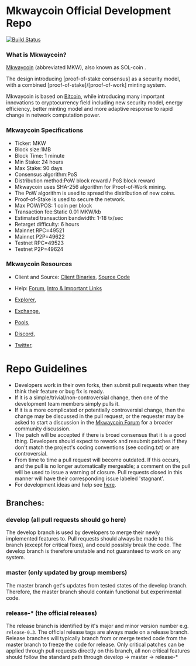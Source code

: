 Mkwaycoin Official Development Repo
==================================
[![Build Status](https://travis-ci.com/MkwayCoin/mkwaycoin.svg?branch=main)](https://travis-ci.com/Mkwaycoin/mkwaycoin)

### What is Mkwaycoin?
[Mkwaycoin](https://mkwaycoin.space) (abbreviated MKW), also known as SOL-coin .
  
  The design introducing [proof-of-stake consensus] as a security model, with a combined [proof-of-stake]/[proof-of-work] minting system. 
 
 Mkwaycoin is based on [Bitcoin](https://bitcoin.org), while introducing many important innovations to cryptocurrency field including new security model, energy efficiency, better minting model and more adaptive response to rapid change in network computation power.

### Mkwaycoin Specifications

 * Ticker: MKW
 * Block size:1MB
 * Block Time: 1 minute
 * Min Stake: 24 hours
 * Max Stake: 90 days
 * Consensus algorithm:PoS
 * Distribution method:PoW block reward / PoS block reward
 * Mkwaycoin uses SHA-256 algorithm for Proof-of-Work mining.
 * The PoW algorithm is used to spread the distribution of new coins.
 * Proof-of-Stake is used to secure the network.
 * Max POW/POS: 1 coin per block
 * Transaction fee:Static 0.01 MKW/kb
 * Estimated transaction bandwidth: 1-18 tx/sec
 * Retarget difficulty: 6 hours
 * Mainnet RPC=49521
 * Mainnet P2P=49622
 * Testnet RPC=49523
 * Testnet P2P=49624
 

### Mkwaycoin Resources
* Client and Source:
[Client Binaries](https://github.com/MkwayCoin/mkwaycoin/releases),
[Source Code](https://github.com/Mkwaycoin/mkwaycoin)

* Help: 
[Forum](http://forum.mkwaycoin.space),
[Intro & Important Links](http://forum.mkwaycoin.space)
* [Explorer](http://explorer.mkwaycoin.space),
* [Exchange](https://exchange.mkwaycoin.space),
* [Pools](http://pools.mkwaycoin.space),
* [Discord](https://discord.gg/pyT5pt8),
* [Twitter](https://twitter.com/MkwayC),

Repo Guidelines
================================

* Developers work in their own forks, then submit pull requests when they think their feature or bug fix is ready.
* If it is a simple/trivial/non-controversial change, then one of the development team members simply pulls it.
* If it is a more complicated or potentially controversial change, then the change may be discussed in the pull request, or the requester may be asked to start a discussion in the [Mkwaycoin Forum](https://forum.mkwaycoin.space) for a broader community discussion. 
* The patch will be accepted if there is broad consensus that it is a good thing. Developers should expect to rework and resubmit patches if they don't match the project's coding conventions (see coding.txt) or are controversial.
* From time to time a pull request will become outdated. If this occurs, and the pull is no longer automatically mergeable; a comment on the pull will be used to issue a warning of closure.  Pull requests closed in this manner will have their corresponding issue labeled 'stagnant'.
* For development ideas and help see [here](http://forum.mkwaycoin.space).

## Branches:

### develop (all pull requests should go here)
The develop branch is used by developers to merge their newly implemented features to.
Pull requests should always be made to this branch (except for critical fixes), and could possibly break the code.
The develop branch is therefore unstable and not guaranteed to work on any system.

### master (only updated by group members)
The master branch get's updates from tested states of the develop branch.
Therefore, the master branch should contain functional but experimental code.

### release-* (the official releases)
The release branch is identified by it's major and minor version number e.g. `release-0.3`.
The official release tags are always made on a release branch.
Release branches will typically branch from or merge tested code from the master branch to freeze the code for release.
Only critical patches can be applied through pull requests directly on this branch, all non critical features should follow the standard path through develop -> master -> release-*

